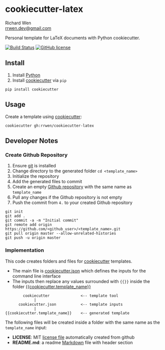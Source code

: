# cookiecutter-latex

Richard Wen  
rrwen.dev@gmail.com  

Personal template for LaTeX documents with Python cookiecutter.

[![Build Status](https://travis-ci.org/rrwen/cookiecutter-latex.svg?branch=master)](https://travis-ci.org/rrwen/cookiecutter-latex)
[![GitHub license](https://img.shields.io/github/license/rrwen/cookiecutter-latex.svg)](https://github.com/rrwen/cookiecutter-latex/blob/master/LICENSE)

## Install

1. Install [Python](https://www.python.org/downloads/)
2. Install [cookiecutter](https://pypi.python.org/pypi/cookiecutter) via `pip`

```
pip install cookiecutter
```

## Usage

Create a template using [cookiecutter](https://pypi.python.org/pypi/cookiecutter):

```
cookiecutter gh:rrwen/cookiecutter-latex
```

## Developer Notes

### Create Github Repository

1. Ensure [git](https://git-scm.com/) is installed
2. Change directory to the generated folder `cd <template_name>`
3. Initialize the repository
4. Add the generated files to commit
5. Create an empty [Github repository](https://help.github.com/articles/create-a-repo/) with the same name as `template_name`
6. Pull any changes if the Github repository is not empty
7. Push the commit from `4.` to your created Github repository

```
git init
git add .
git commit -a -m "Initial commit"
git remote add origin https://github.com/<github_user>/<template_name>.git
git pull origin master --allow-unrelated-histories
git push -u origin master
```

### Implementation

This code creates folders and files for [cookiecutter](https://pypi.python.org/pypi/cookiecutter) templates.

* The main file is [cookiecutter.json](https://github.com/rrwen/cookiecutter-npm/blob/master/cookiecutter.json) which defines the inputs for the command line interface
* The inputs then replace any values surrounded with `{{}}` inside the folder [{{cookiecutter.template_name}}](https://github.com/rrwen/cookiecutter-latex/tree/master/%7B%7B{{cookiecutter.template_name}}%7D%7D)

```
        cookiecutter              <-- template tool
             |
      cookiecutter.json           <-- template inputs
             |
{{cookiecutter.template_name}}    <-- generated template
```

The following files will be created inside a folder with the same name as the `template_name` input:

* **LICENSE**: MIT [license file](https://help.github.com/articles/licensing-a-repository/) automatically created from github
* **README.md**: a readme [Markdown](https://daringfireball.net/projects/markdown/) file with header section
